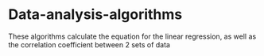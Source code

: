 # Data-analysis-algorithms
These algorithms calculate the equation for the linear regression, as well as the correlation coefficient between 2 sets of data
